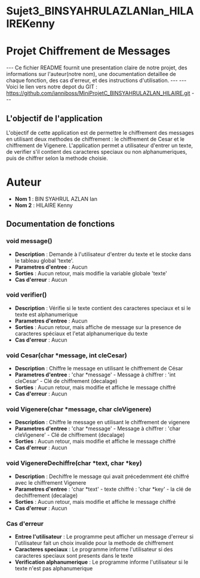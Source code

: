 # Sujet3_BINSYAHRULAZLANIan_HILAIREKenny
# Projet Chiffrement de Messages
--- Ce fichier README fournit une presentation claire de notre projet, des informations sur l'auteur(notre nom), une documentation detaillee de chaque fonction, des cas d'erreur, et des instructions d'utilisation. ---
--- Voici le lien vers notre depot du GIT : https://github.com/ianniboss/MiniProjetC_BINSYAHRULAZLAN_HILAIRE.git ---

## L'objectif de l'application
L'objectif de cette application est de permettre le chiffrement des messages en utilisant deux methodes de chiffrement :
le chiffrement de Cesar et le chiffrement de Vigenere. L'application permet a utilisateur d'entrer un texte, de verifier 
s'il contient des caracteres speciaux ou non alphanumeriques, puis de chiffrer selon la methode choisie.

# Auteur
- **Nom 1** : BIN SYAHRUL AZLAN Ian
- **Nom 2** : HILAIRE Kenny

## Documentation de fonctions

### void message()
- **Description** : Demande à l'utilisateur d'entrer du texte et le stocke dans le tableau global 'texte'.
- **Parametres d'entree** : Aucun
- **Sorties** : Aucun retour, mais modifie la variable globale 'texte'
- **Cas d'erreur** : Aucun

### void verifier()
- **Description** : Vérifie si le texte contient des caracteres speciaux et si le texte est alphanumerique
- **Parametres d'entree** : Aucun
- **Sorties** : Aucun retour, mais affiche de message sur la presence de caracteres spéciaux et l'etat alphanumerique du texte
- **Cas d'erreur** : Aucun

### void Cesar(char *message, int cleCesar)
- **Description** : Chiffre le message en utilisant le chiffrement de César
- **Parametres d'entree** : 'char *message' - Message à chiffrer
                          : 'int cleCesar' - Clé de chiffrement (decalage)
- **Sorties** : Aucun retour, mais modifie et affiche le message chiffré
- **Cas d'erreur** : Aucun

### void Vigenere(char *message, char cleVigenere)
- **Description** : Chiffre le message en utilisant le chiffrement de vigenere
- **Parametres d'entree** : 'char *message' - Message à chiffrer
                          : 'char cleVigenere' - Clé de chiffrement (decalage)
- **Sorties** : Aucun retour, mais modifie et affiche le message chiffré
- **Cas d'erreur** : Aucun

### void VigenereDechiffre(char *text, char *key)
- **Description** : Dechiffre le message qui avait précedemment été chiffré avec le chiffrement Vigenere
- **Parametres d'entree** : 'char *text' - texte chiffré
                          : 'char *key' - la clé de dechiffrement (decalage)
- **Sorties** : Aucun retour, mais modifie et affiche le message chiffré
- **Cas d'erreur** : Aucun

### Cas d'erreur 
- **Entree l'utilisateur** : Le programme peut afficher un message d'erreur si l'utilisateur fait un choix invalide pour la methode de chiffrement
- **Caracteres speciaux** : Le programme informe l'utilisateur si des caracteres speciaux sont presents dans le texte
- **Verification alphanumerique** : Le programme informe l'utilisateur si le texte n'est pas alphanumerique
